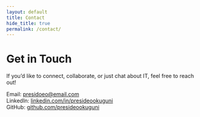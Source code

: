 ```yaml
---
layout: default
title: Contact
hide_title: true
permalink: /contact/
---
```


# Get in Touch

If you’d like to connect, collaborate, or just chat about IT, feel free to reach out!

Email: presidoeo@email.com  
LinkedIn: [linkedin.com/in/presideookuguni](https://www.linkedin.com/in/presidoe-okuguni)  
GitHub: [github.com/presideookuguni](https://github.com/presideookuguni)
